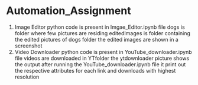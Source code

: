# Automation_Assignment
1. Image Editor
python code is present in Imgae_Editor.ipynb file
dogs is folder where few pictures are residing
editedImages is folder containing the edited pictures of dogs folder
the edited images are shown in a screenshot
2. Video Downloader
python code is present in YouTube_downloader.ipynb file
videos are downloaded in YTfolder
the ytdownloader picture shows the output after running the YouTube_downloader.ipynb file
it print out the respective attributes for each link and downloads with highest resolution
